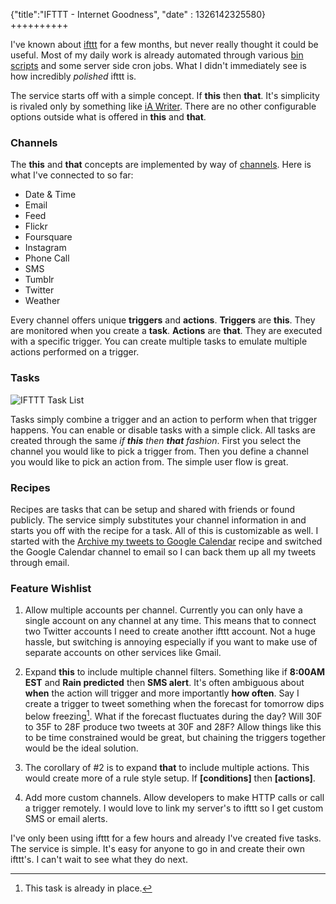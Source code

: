 {"title":"IFTTT - Internet Goodness", "date" : 1326142325580}
++++++++++

I've known about [ifttt][ifttt] for a few months, but never really thought it could be useful. Most of my daily work is already automated through various [bin scripts][github --bin] and some server side cron jobs. What I didn't immediately see is how incredibly *polished* ifttt is.

The service starts off with a simple concept. If **this** then **that**. It's simplicity is rivaled only by something like [iA Writer][writer]. There are no other configurable options outside what is offered in **this** and **that**. 

### Channels

The **this** and **that** concepts are implemented by way of [channels][ifttt channels]. Here is what I've connected to so far:

* Date & Time
* Email
* Feed
* Flickr
* Foursquare
* Instagram
* Phone Call
* SMS
* Tumblr
* Twitter
* Weather

Every channel offers unique **triggers** and **actions**. **Triggers** are **this**. They are monitored when you create a **task**. **Actions** are **that**. They are executed with a specific trigger. You can create multiple tasks to emulate multiple actions performed on a trigger.

### Tasks

![IFTTT Task List][task list]

Tasks simply combine a trigger and an action to perform when that trigger happens. You can enable or disable tasks with a simple click. All tasks are created through the same *if **this** then **that** fashion*. First you select the channel you would like to pick a trigger from. Then you define a channel you would like to pick an action from. The simple user flow is great. 

### Recipes
Recipes are tasks that can be setup and shared with friends or found publicly. The service simply substitutes your channel information in and starts you off with the recipe for a task. All of this is customizable as well. I started with the [Archive my tweets to Google Calendar][ifttt archive] recipe and switched the Google Calendar channel to email so I can back them up all my tweets through email.

### Feature Wishlist

1. Allow multiple accounts per channel. Currently you can only have a single account on any channel at any time. This means that to connect two Twitter accounts I need to create another ifttt account. Not a huge hassle, but switching is annoying especially if you want to make use of separate accounts on other services like Gmail.

2. Expand **this** to include multiple channel filters. Something like if **8:00AM EST** and **Rain predicted** then **SMS alert**. It's often ambiguous about **when** the action will trigger and more importantly **how often**. Say I create a trigger to tweet something when the forecast for tomorrow dips below freezing[^1]. What if the forecast fluctuates during the day? Will 30F to 35F to 28F produce two tweets at 30F and 28F? Allow things like this to be time constrained would be great, but chaining the triggers together would be the ideal solution.

3. The corollary of #2 is to expand **that** to include multiple actions. This would create more of a rule style setup. If **[conditions]** then **[actions]**. 

4. Add more custom channels. Allow developers to make HTTP calls or call a trigger remotely. I would love to link my server's to ifttt so I get custom SMS or email alerts. 

I've only been using ifttt for a few hours and already I've created five tasks. The service is simple. It's easy for anyone to go in and create their own ifttt's. I can't wait to see what they do next.

[^1]: This task is already in place.

[ifttt]: http://ifttt.com/
[ifttt channels]: http://ifttt.com/channels
[ifttt archive]: http://ifttt.com/recipes/12708
[github --bin]: https://github.com/joshkehn/--bin
[writer]: http://www.iawriter.com/
[task list]: http://i.imgur.com/CZC6u.png